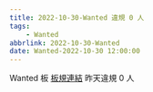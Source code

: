 ```yaml
---
title: 2022-10-30-Wanted 違規 0 人
tags:
    - Wanted
abbrlink: 2022-10-30-Wanted
date: Wanted-2022-10-30 12:00:00
---
```

Wanted 板 [板規連結](https://www.ptt.cc/bbs/Wanted/M.1608829773.A.D3B.html)
昨天違規 0 人
